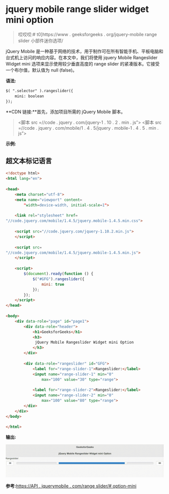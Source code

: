 # jquery mobile range slider widget mini option

> 哎哎哎:# t0]https://www . geeksforgeeks . org/jquery-mobile range slider 小部件迷你选项/

jQuery Mobile 是一种基于网络的技术，用于制作可在所有智能手机、平板电脑和台式机上访问的响应内容。在本文中，我们将使用 jquery Mobile Rangeslider Widget mini 选项来显示使用较少垂直高度的 range slider 的紧凑版本。它接受一个布尔值，默认值为 null (false)。

**语法:**

```html
$( ".selector" ).rangeslider({
    mini: boolean
});
```

**CDN 链接:**首先，添加项目所需的 jQuery Mobile 脚本。

> <link rel="”stylesheet”" href="”//code.jquery.com/mobile/1.4.5/jquery.mobile-1.4.5.min.css”">
> <脚本 src =//code . jquery . com/jquery-1 . 10 . 2 . min . js”></脚本>
> <脚本 src =//code . jquery . com/mobile/1 . 4 . 5/jquery . mobile-1 . 4 . 5 . min . js”></脚本>

**示例:**

## 超文本标记语言

```html
<!doctype html>
<html lang="en">

<head>
    <meta charset="utf-8">
    <meta name="viewport" content=
        "width=device-width, initial-scale=1">

    <link rel="stylesheet" href=
"//code.jquery.com/mobile/1.4.5/jquery.mobile-1.4.5.min.css">

    <script src="//code.jquery.com/jquery-1.10.2.min.js">
    </script>

    <script src=
"//code.jquery.com/mobile/1.4.5/jquery.mobile-1.4.5.min.js">
    </script>

    <script>
        $(document).ready(function () {
            $("#GFG").rangeslider({
                mini: true
            });
        });
    </script>
</head>

<body>
    <div data-role="page" id="page1">
        <div data-role="header">
            <h1>GeeksforGeeks</h1>
            <h3>
             jQuery Mobile Rangeslider Widget mini Option
            </h3>
        </div>

        <div data-role="rangeslider" id="GFG">
            <label for="range-slider-1">Rangeslider:</label>
            <input name="range-slider-1" min="0" 
                max="100" value="30" type="range">

            <label for="range-slider-2">Rangeslider:</label>
            <input name="range-slider-2" min="0" 
                max="100" value="80" type="range">
        </div>
    </div>
</body>

</html>
```

**输出:**

![](img/1eca6007e6025e3d880fd71446ffbcb9.png)

**参考:**[https://API . jquerymobile . com/range slider/# option-mini](https://api.jquerymobile.com/rangeslider/#option-mini)